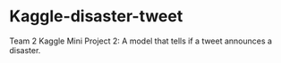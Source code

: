 # Kaggle-disaster-tweet
Team 2 Kaggle Mini Project 2: A model that tells if a tweet announces a disaster.
